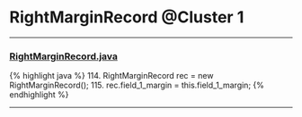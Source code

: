 # RightMarginRecord @Cluster 1

***

### [RightMarginRecord.java](https://searchcode.com/codesearch/view/15642518/)
{% highlight java %}
114. RightMarginRecord rec = new RightMarginRecord();
115. rec.field_1_margin = this.field_1_margin;
{% endhighlight %}

***

